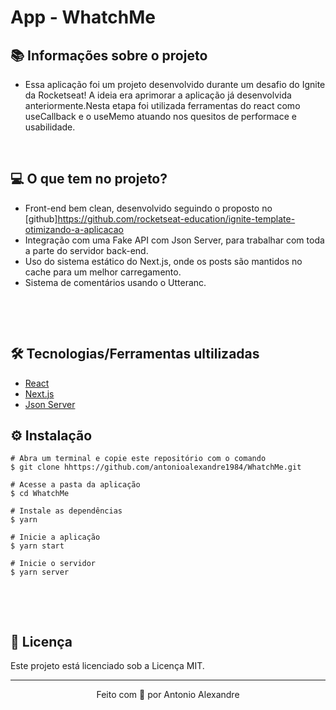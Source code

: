 # App - WhatchMe

## 📚 Informações sobre o projeto

* Essa aplicação foi um projeto desenvolvido durante um desafio do Ignite da Rocketseat! A ideia era aprimorar a aplicação já desenvolvida anteriormente.Nesta etapa foi utilizada ferramentas do react como useCallback e o useMemo atuando nos quesitos de performace e usabilidade.

&nbsp;

## 💻 O que tem no projeto?

* Front-end bem clean, desenvolvido seguindo o proposto no [github]https://github.com/rocketseat-education/ignite-template-otimizando-a-aplicacao
* Integração com uma Fake API com Json Server, para trabalhar com toda a parte do servidor back-end.
* Uso do sistema estático do Next.js, onde os posts são mantidos no cache para um melhor carregamento.
* Sistema de comentários usando o Utteranc.

&nbsp;



&nbsp;

## 🛠️ Tecnologias/Ferramentas ultilizadas

* [React](https://pt-br.reactjs.org/E)
* [Next.js](https://nextjs.org/)
* [Json Server](https://github.com/typicode/json-server)


## ⚙️ Instalação
```
# Abra um terminal e copie este repositório com o comando
$ git clone hhttps://github.com/antonioalexandre1984/WhatchMe.git
```

```
# Acesse a pasta da aplicação
$ cd WhatchMe

# Instale as dependências
$ yarn

# Inicie a aplicação
$ yarn start

# Inicie o servidor
$ yarn server
```

&nbsp;



&nbsp;

## 📝 Licença

Este projeto está licenciado sob a Licença MIT.


---

<p align="center">Feito com 💙 por Antonio Alexandre</p>
